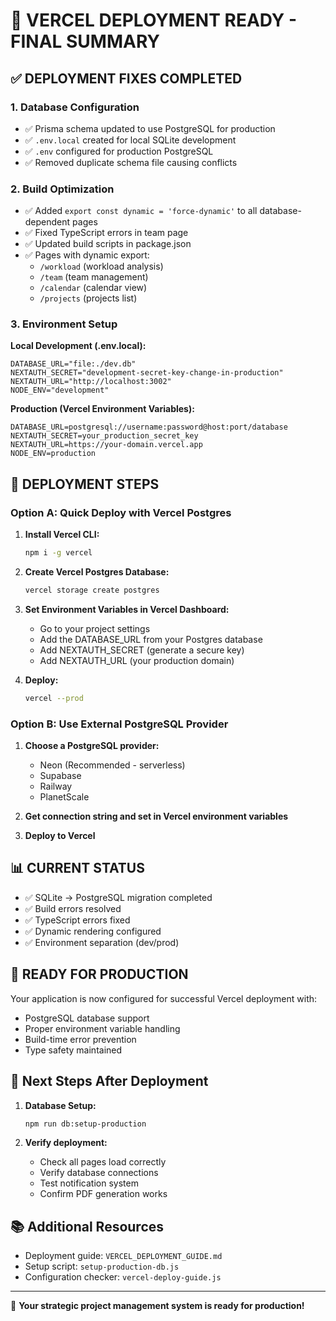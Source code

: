 # 🚀 VERCEL DEPLOYMENT READY - FINAL SUMMARY

## ✅ DEPLOYMENT FIXES COMPLETED

### 1. Database Configuration
- ✅ Prisma schema updated to use PostgreSQL for production
- ✅ `.env.local` created for local SQLite development
- ✅ `.env` configured for production PostgreSQL
- ✅ Removed duplicate schema file causing conflicts

### 2. Build Optimization
- ✅ Added `export const dynamic = 'force-dynamic'` to all database-dependent pages
- ✅ Fixed TypeScript errors in team page
- ✅ Updated build scripts in package.json
- ✅ Pages with dynamic export:
  - `/workload` (workload analysis)
  - `/team` (team management)
  - `/calendar` (calendar view)
  - `/projects` (projects list)

### 3. Environment Setup

**Local Development (.env.local):**
```
DATABASE_URL="file:./dev.db"
NEXTAUTH_SECRET="development-secret-key-change-in-production"
NEXTAUTH_URL="http://localhost:3002"
NODE_ENV="development"
```

**Production (Vercel Environment Variables):**
```
DATABASE_URL=postgresql://username:password@host:port/database
NEXTAUTH_SECRET=your_production_secret_key
NEXTAUTH_URL=https://your-domain.vercel.app
NODE_ENV=production
```

## 🔄 DEPLOYMENT STEPS

### Option A: Quick Deploy with Vercel Postgres

1. **Install Vercel CLI:**
   ```bash
   npm i -g vercel
   ```

2. **Create Vercel Postgres Database:**
   ```bash
   vercel storage create postgres
   ```

3. **Set Environment Variables in Vercel Dashboard:**
   - Go to your project settings
   - Add the DATABASE_URL from your Postgres database
   - Add NEXTAUTH_SECRET (generate a secure key)
   - Add NEXTAUTH_URL (your production domain)

4. **Deploy:**
   ```bash
   vercel --prod
   ```

### Option B: Use External PostgreSQL Provider

1. **Choose a PostgreSQL provider:**
   - Neon (Recommended - serverless)
   - Supabase
   - Railway
   - PlanetScale

2. **Get connection string and set in Vercel environment variables**

3. **Deploy to Vercel**

## 📊 CURRENT STATUS

- ✅ SQLite → PostgreSQL migration completed
- ✅ Build errors resolved
- ✅ TypeScript errors fixed
- ✅ Dynamic rendering configured
- ✅ Environment separation (dev/prod)

## 🎯 READY FOR PRODUCTION

Your application is now configured for successful Vercel deployment with:
- PostgreSQL database support
- Proper environment variable handling
- Build-time error prevention
- Type safety maintained

## 🔧 Next Steps After Deployment

1. **Database Setup:**
   ```bash
   npm run db:setup-production
   ```

2. **Verify deployment:**
   - Check all pages load correctly
   - Verify database connections
   - Test notification system
   - Confirm PDF generation works

## 📚 Additional Resources

- Deployment guide: `VERCEL_DEPLOYMENT_GUIDE.md`
- Setup script: `setup-production-db.js`
- Configuration checker: `vercel-deploy-guide.js`

---

🎉 **Your strategic project management system is ready for production!**
